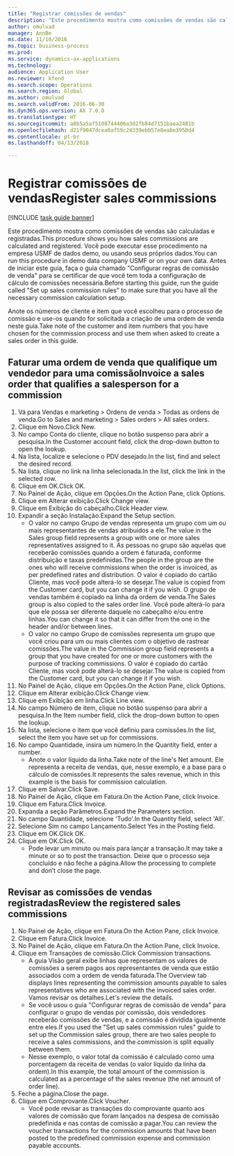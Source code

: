 ```yaml
--- 
title: "Registrar comissões de vendas"
description: "Este procedimento mostra como comissões de vendas são calculadas e registradas."
author: omulvad
manager: AnnBe
ms.date: 11/10/2016
ms.topic: business-process
ms.prod: 
ms.service: dynamics-ax-applications
ms.technology: 
audience: Application User
ms.reviewer: kfend
ms.search.scope: Operations
ms.search.region: Global
ms.author: omulvad
ms.search.validFrom: 2016-06-30
ms.dyn365.ops.version: AX 7.0.0
ms.translationtype: HT
ms.sourcegitcommit: a8b5a5af5108744406a3d2fb84d7151baea2481b
ms.openlocfilehash: d21f9047dcea0af59c24339ebb57e8eabe3950d4
ms.contentlocale: pt-br
ms.lasthandoff: 04/13/2018

---
```

# <a name="register-sales-commissions"></a><span data-ttu-id="da113-103">Registrar comissões de vendas</span><span class="sxs-lookup"><span data-stu-id="da113-103">Register sales commissions</span></span>

[!INCLUDE [task guide banner](../../includes/task-guide-banner.md)]

<span data-ttu-id="da113-104">Este procedimento mostra como comissões de vendas são calculadas e registradas.</span><span class="sxs-lookup"><span data-stu-id="da113-104">This procedure shows you how sales commissions are calculated and registered.</span></span> <span data-ttu-id="da113-105">Você pode executar esse procedimento na empresa USMF de dados demo, ou usando seus próprios dados.</span><span class="sxs-lookup"><span data-stu-id="da113-105">You can run this procedure in demo data company USMF or on your own data.</span></span> <span data-ttu-id="da113-106">Antes de iniciar este guia, faça o guia chamado "Configurar regras de comissão de venda" para se certificar de que você tem toda a configuração de cálculo de comissões necessária.</span><span class="sxs-lookup"><span data-stu-id="da113-106">Before starting this guide, run the guide called "Set up sales commission rules" to make sure that you have all the necessary commission calculation setup.</span></span>

<span data-ttu-id="da113-107">Anote os números de cliente e item que você escolheu para o processo de comissão e use-os quando for solicitada a criação de uma ordem de venda neste guia.</span><span class="sxs-lookup"><span data-stu-id="da113-107">Take note of the customer and item numbers that you have chosen for the commission process and use them when asked to create a sales order in this guide.</span></span>


## <a name="invoice-a-sales-order-that-qualifies-a-salesperson-for-a-commission"></a><span data-ttu-id="da113-108">Faturar uma ordem de venda que qualifique um vendedor para uma comissão</span><span class="sxs-lookup"><span data-stu-id="da113-108">Invoice a sales order that qualifies a salesperson for a commission</span></span>
1. <span data-ttu-id="da113-109">Vá para Vendas e marketing > Ordens de venda > Todas as ordens de venda.</span><span class="sxs-lookup"><span data-stu-id="da113-109">Go to Sales and marketing > Sales orders > All sales orders.</span></span>
2. <span data-ttu-id="da113-110">Clique em Novo.</span><span class="sxs-lookup"><span data-stu-id="da113-110">Click New.</span></span>
3. <span data-ttu-id="da113-111">No campo Conta do cliente, clique no botão suspenso para abrir a pesquisa.</span><span class="sxs-lookup"><span data-stu-id="da113-111">In the Customer account field, click the drop-down button to open the lookup.</span></span>
4. <span data-ttu-id="da113-112">Na lista, localize e selecione o PDV desejado.</span><span class="sxs-lookup"><span data-stu-id="da113-112">In the list, find and select the desired record.</span></span>
5. <span data-ttu-id="da113-113">Na lista, clique no link na linha selecionada.</span><span class="sxs-lookup"><span data-stu-id="da113-113">In the list, click the link in the selected row.</span></span>
6. <span data-ttu-id="da113-114">Clique em OK.</span><span class="sxs-lookup"><span data-stu-id="da113-114">Click OK.</span></span>
7. <span data-ttu-id="da113-115">No Painel de Ação, clique em Opções.</span><span class="sxs-lookup"><span data-stu-id="da113-115">On the Action Pane, click Options.</span></span>
8. <span data-ttu-id="da113-116">Clique em Alterar exibição.</span><span class="sxs-lookup"><span data-stu-id="da113-116">Click Change view.</span></span>
9. <span data-ttu-id="da113-117">Clique em Exibição do cabeçalho.</span><span class="sxs-lookup"><span data-stu-id="da113-117">Click Header view.</span></span>
10. <span data-ttu-id="da113-118">Expandir a seção Instalação.</span><span class="sxs-lookup"><span data-stu-id="da113-118">Expand the Setup section.</span></span>
    * <span data-ttu-id="da113-119">O valor no campo Grupo de vendas representa um grupo com um ou mais representantes de vendas atribuídos a ele.</span><span class="sxs-lookup"><span data-stu-id="da113-119">The value in the Sales group field represents a group with one or more sales representatives assigned to it.</span></span> <span data-ttu-id="da113-120">As pessoas no grupo são aquelas que receberão comissões quando a ordem é faturada, conforme distribuição e taxas predefinidas.</span><span class="sxs-lookup"><span data-stu-id="da113-120">The people in the group are the ones who will receive commissions when the order is invoiced, as per predefined rates and distribution.</span></span>   <span data-ttu-id="da113-121">O valor é copiado do cartão Cliente, mas você pode alterá-lo se desejar.</span><span class="sxs-lookup"><span data-stu-id="da113-121">The value is copied from the Customer card, but you can change it if you wish.</span></span>  <span data-ttu-id="da113-122">O grupo de vendas também é copiado na linha da ordem de venda.</span><span class="sxs-lookup"><span data-stu-id="da113-122">The Sales group is also copied to the sales order line.</span></span> <span data-ttu-id="da113-123">Você pode alterá-lo para que ele possa ser diferente daquele no cabeçalho e/ou entre linhas.</span><span class="sxs-lookup"><span data-stu-id="da113-123">You can change it so that it can differ from the one in the header and/or between lines.</span></span>  
    * <span data-ttu-id="da113-124">O valor no campo Grupo de comissões representa um grupo que você criou para um ou mais clientes com o objetivo de rastrear comissões.</span><span class="sxs-lookup"><span data-stu-id="da113-124">The value in the Commission group field represents a group that you have created for one or more customers with the purpose of tracking commissions.</span></span>   <span data-ttu-id="da113-125">O valor é copiado do cartão Cliente, mas você pode alterá-lo se desejar.</span><span class="sxs-lookup"><span data-stu-id="da113-125">The value is copied from the Customer card, but you can change it if you wish.</span></span>   
11. <span data-ttu-id="da113-126">No Painel de Ação, clique em Opções.</span><span class="sxs-lookup"><span data-stu-id="da113-126">On the Action Pane, click Options.</span></span>
12. <span data-ttu-id="da113-127">Clique em Alterar exibição.</span><span class="sxs-lookup"><span data-stu-id="da113-127">Click Change view.</span></span>
13. <span data-ttu-id="da113-128">Clique em Exibição em linha.</span><span class="sxs-lookup"><span data-stu-id="da113-128">Click Line view.</span></span>
14. <span data-ttu-id="da113-129">No campo Número de item, clique no botão suspenso para abrir a pesquisa.</span><span class="sxs-lookup"><span data-stu-id="da113-129">In the Item number field, click the drop-down button to open the lookup.</span></span>
15. <span data-ttu-id="da113-130">Na lista, selecione o item que você definiu para comissões.</span><span class="sxs-lookup"><span data-stu-id="da113-130">In the list, select the item you have set up for commissions.</span></span> 
16. <span data-ttu-id="da113-131">No campo Quantidade, insira um número.</span><span class="sxs-lookup"><span data-stu-id="da113-131">In the Quantity field, enter a number.</span></span>
    * <span data-ttu-id="da113-132">Anote o valor líquido da linha.</span><span class="sxs-lookup"><span data-stu-id="da113-132">Take note of the line's Net amount.</span></span> <span data-ttu-id="da113-133">Ele representa a receita de vendas, que, nesse exemplo, é a base para o cálculo de comissões.</span><span class="sxs-lookup"><span data-stu-id="da113-133">It represents the sales revenue, which in this example is the basis for commission calculation.</span></span>  
17. <span data-ttu-id="da113-134">Clique em Salvar.</span><span class="sxs-lookup"><span data-stu-id="da113-134">Click Save.</span></span>
18. <span data-ttu-id="da113-135">No Painel de Ação, clique em Fatura.</span><span class="sxs-lookup"><span data-stu-id="da113-135">On the Action Pane, click Invoice.</span></span>
19. <span data-ttu-id="da113-136">Clique em Fatura.</span><span class="sxs-lookup"><span data-stu-id="da113-136">Click Invoice.</span></span>
20. <span data-ttu-id="da113-137">Expanda a seção Parâmetros.</span><span class="sxs-lookup"><span data-stu-id="da113-137">Expand the Parameters section.</span></span>
21. <span data-ttu-id="da113-138">No campo Quantidade, selecione 'Tudo'.</span><span class="sxs-lookup"><span data-stu-id="da113-138">In the Quantity field, select 'All'.</span></span>
22. <span data-ttu-id="da113-139">Selecione Sim no campo Lançamento.</span><span class="sxs-lookup"><span data-stu-id="da113-139">Select Yes in the Posting field.</span></span>
23. <span data-ttu-id="da113-140">Clique em OK.</span><span class="sxs-lookup"><span data-stu-id="da113-140">Click OK.</span></span>
24. <span data-ttu-id="da113-141">Clique em OK.</span><span class="sxs-lookup"><span data-stu-id="da113-141">Click OK.</span></span>
    * <span data-ttu-id="da113-142">Pode levar um minuto ou mais para lançar a transação.</span><span class="sxs-lookup"><span data-stu-id="da113-142">It may take a minute or so to post the transaction.</span></span> <span data-ttu-id="da113-143">Deixe que o processo seja concluído e não feche a página.</span><span class="sxs-lookup"><span data-stu-id="da113-143">Allow the processing to complete and don’t close the page.</span></span>  

## <a name="review-the-registered-sales-commissions"></a><span data-ttu-id="da113-144">Revisar as comissões de vendas registradas</span><span class="sxs-lookup"><span data-stu-id="da113-144">Review the registered sales commissions</span></span>
1. <span data-ttu-id="da113-145">No Painel de Ação, clique em Fatura.</span><span class="sxs-lookup"><span data-stu-id="da113-145">On the Action Pane, click Invoice.</span></span>
2. <span data-ttu-id="da113-146">Clique em Fatura.</span><span class="sxs-lookup"><span data-stu-id="da113-146">Click Invoice.</span></span>
3. <span data-ttu-id="da113-147">No Painel de Ação, clique em Fatura.</span><span class="sxs-lookup"><span data-stu-id="da113-147">On the Action Pane, click Invoice.</span></span>
4. <span data-ttu-id="da113-148">Clique em Transações de comissão.</span><span class="sxs-lookup"><span data-stu-id="da113-148">Click Commission transactions.</span></span>
    * <span data-ttu-id="da113-149">A guia Visão geral exibe linhas que representam os valores de comissões a serem pagos aos representantes de venda que estão associados com a ordem de venda faturada.</span><span class="sxs-lookup"><span data-stu-id="da113-149">The Overview tab displays lines representing the commission amounts payable to sales representatives who are associated with the invoiced sales order.</span></span> <span data-ttu-id="da113-150">Vamos revisar os detalhes.</span><span class="sxs-lookup"><span data-stu-id="da113-150">Let's review the details.</span></span>     
    * <span data-ttu-id="da113-151">Se você usou o guia "Configurar regras de comissão de venda" para configurar o grupo de vendas por comissão, dois vendedores receberão comissões de vendas, e a comissão é dividida igualmente entre eles.</span><span class="sxs-lookup"><span data-stu-id="da113-151">If you used the "Set up sales commission rules" guide to set up the Commission sales group, there are two sales people to receive a sales commissions, and the commission is split equally between them.</span></span>  
    * <span data-ttu-id="da113-152">Nesse exemplo, o valor total da comissão é calculado como uma porcentagem da receita de vendas (o valor líquido da linha da ordem).</span><span class="sxs-lookup"><span data-stu-id="da113-152">In this example, the total amount of the commission is calculated as a percentage of the sales revenue (the net amount of order line).</span></span>   
5. <span data-ttu-id="da113-153">Feche a página.</span><span class="sxs-lookup"><span data-stu-id="da113-153">Close the page.</span></span>
6. <span data-ttu-id="da113-154">Clique em Comprovante.</span><span class="sxs-lookup"><span data-stu-id="da113-154">Click Voucher.</span></span>
    * <span data-ttu-id="da113-155">Você pode revisar as transações do comprovante quanto aos valores de comissão que foram lançados na despesa de comissão predefinida e nas contas de comissão a pagar.</span><span class="sxs-lookup"><span data-stu-id="da113-155">You can review the voucher transactions for the commission amounts that have been posted to the predefined commission expense and commission payable accounts.</span></span>  


